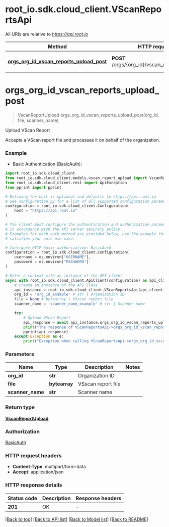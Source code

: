 # root_io.sdk.cloud_client.VScanReportsApi

All URIs are relative to *https://api.root.io*

Method | HTTP request | Description
------------- | ------------- | -------------
[**orgs_org_id_vscan_reports_upload_post**](VScanReportsApi.md#orgs_org_id_vscan_reports_upload_post) | **POST** /orgs/{org_id}/vscan_reports/upload | Upload VScan Report


# **orgs_org_id_vscan_reports_upload_post**
> VscanReportUpload orgs_org_id_vscan_reports_upload_post(org_id, file, scanner_name)

Upload VScan Report

Accepts a VScan report file and processes it on behalf of the organization.

### Example

* Basic Authentication (BasicAuth):

```python
import root_io.sdk.cloud_client
from root_io.sdk.cloud_client.models.vscan_report_upload import VscanReportUpload
from root_io.sdk.cloud_client.rest import ApiException
from pprint import pprint

# Defining the host is optional and defaults to https://api.root.io
# See configuration.py for a list of all supported configuration parameters.
configuration = root_io.sdk.cloud_client.Configuration(
    host = "https://api.root.io"
)

# The client must configure the authentication and authorization parameters
# in accordance with the API server security policy.
# Examples for each auth method are provided below, use the example that
# satisfies your auth use case.

# Configure HTTP basic authorization: BasicAuth
configuration = root_io.sdk.cloud_client.Configuration(
    username = os.environ["USERNAME"],
    password = os.environ["PASSWORD"]
)

# Enter a context with an instance of the API client
async with root_io.sdk.cloud_client.ApiClient(configuration) as api_client:
    # Create an instance of the API class
    api_instance = root_io.sdk.cloud_client.VScanReportsApi(api_client)
    org_id = 'org_id_example' # str | Organization ID
    file = None # bytearray | VSscan report file
    scanner_name = 'scanner_name_example' # str | Scanner name

    try:
        # Upload VScan Report
        api_response = await api_instance.orgs_org_id_vscan_reports_upload_post(org_id, file, scanner_name)
        print("The response of VScanReportsApi->orgs_org_id_vscan_reports_upload_post:\n")
        pprint(api_response)
    except Exception as e:
        print("Exception when calling VScanReportsApi->orgs_org_id_vscan_reports_upload_post: %s\n" % e)
```



### Parameters


Name | Type | Description  | Notes
------------- | ------------- | ------------- | -------------
 **org_id** | **str**| Organization ID | 
 **file** | **bytearray**| VSscan report file | 
 **scanner_name** | **str**| Scanner name | 

### Return type

[**VscanReportUpload**](VscanReportUpload.md)

### Authorization

[BasicAuth](../README.md#BasicAuth)

### HTTP request headers

 - **Content-Type**: multipart/form-data
 - **Accept**: application/json

### HTTP response details

| Status code | Description | Response headers |
|-------------|-------------|------------------|
**201** | OK |  -  |

[[Back to top]](#) [[Back to API list]](../README.md#documentation-for-api-endpoints) [[Back to Model list]](../README.md#documentation-for-models) [[Back to README]](../README.md)

